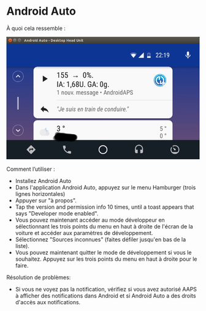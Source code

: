 # Android Auto

À quoi cela ressemble :

![Capture d'écran 1](../images/Android-auto1.png)

Comment l’utiliser :

* Installez Android Auto
* Dans l'application Android Auto, appuyez sur le menu Hamburger (trois lignes horizontales)
* Appuyer sur "à propos".
* Tap the version and permission info 10 times, until a toast appears that says "Developer mode enabled".
* Vous pouvez maintenant accéder au mode développeur en sélectionnant les trois points du menu en haut à droite de l'écran de la voiture et accéder aux paramètres de développement.
* Sélectionnez "Sources inconnues" (faites défiler jusqu'en bas de la liste).
* Vous pouvez maintenant quitter le mode de développement si vous le souhaitez. Appuyez sur les trois points du menu en haut à droite pour le faire.

Résolution de problèmes:

* Si vous ne voyez pas la notification, vérifiez si vous avez autorisé AAPS à afficher des notifications dans Android et si Android Auto a des droits d'accès aux notifications.
